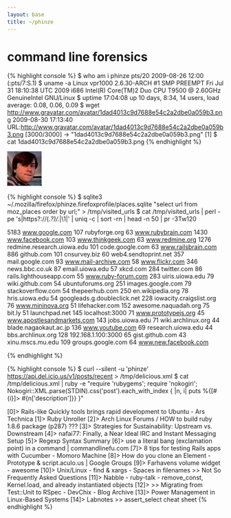 ```yaml
---
layout: base
title: ~/phinze
---
```


command line forensics
==================================

{% highlight console %}
$ who am i
phinze   pts/20       2009-08-26 12:00 (:pts/7:S.1)
$ uname -a
Linux vpr1000 2.6.30-ARCH #1 SMP PREEMPT Fri Jul 31 18:10:38 UTC 2009 
  i686 Intel(R) Core(TM)2 Duo CPU T9500 @ 2.60GHz GenuineIntel GNU/Linux
$ uptime
 17:04:08 up 10 days,  8:34, 14 users,  load average: 0.08, 0.06, 0.09
$ wget http://www.gravatar.com/avatar/1dad4013c9d7688e54c2a2dbe0a059b3.png
2009-08-30 17:13:40 URL:http://www.gravatar.com/avatar/1dad4013c9d7688e54c2a2dbe0a059b3.png [3000/3000]
  -> "1dad4013c9d7688e54c2a2dbe0a059b3.png" [1]
$ cat 1dad4013c9d7688e54c2a2dbe0a059b3.png
{% endhighlight %}

![gravatar](/img/1dad4013c9d7688e54c2a2dbe0a059b3.png)

{% highlight console %}
$ sqlite3 ~/.mozilla/firefox/phinze.firefoxprofile/places.sqlite "select url from moz_places order by url;" > /tmp/visited_urls
$ cat /tmp/visited_urls | perl -pe 's|https?://(.*?)/.*|\1|' | uniq -c | sort -rn | head -n 50 | pr -3Tw120

   5183 www.google.com                      107 rubyforge.org                        63 www.rubybrain.com
   1430 www.facebook.com                    103 www.thinkgeek.com                    63 www.redmine.org
   1276 redmine.research.uiowa.edu          101 code.google.com                      63 www.railsbrain.com
    886 github.com                          101 cnsurvey.biz                         60 web4.sendtoprint.net
    357 mail.google.com                      93 www.mail-archive.com                 58 www.flickr.com
    346 news.bbc.co.uk                       87 email.uiowa.edu                      57 xkcd.com
    284 twitter.com                          86 rails.lighthouseapp.com              55 www.ruby-forum.com
    283 uiris.uiowa.edu                      79 wiki.github.com                      54 ubuntuforums.org
    251 images.google.com                    79 stackoverflow.com                    54 thepeerhub.com
    250 en.wikipedia.org                     78 hris.uiowa.edu                       54 googleads.g.doubleclick.net
    228 iowacity.craigslist.org              76 www.mininova.org                     51 lifehacker.com
    152 awesome.naquadah.org                 75 bit.ly                               51 launchpad.net
    145 localhost:3000                       71 www.prototypejs.org                  45 www.apostlesandmarkets.com
    143 jobs.uiowa.edu                       71 wiki.archlinux.org                   44 blade.nagaokaut.ac.jp
    136 www.youtube.com                      69 research.uiowa.edu                   44 bbs.archlinux.org
    128 192.168.1.100:3000                   65 gist.github.com                      43 xinu.mscs.mu.edu
    109 groups.google.com                    64 www.new.facebook.com

{% endhighlight %}

{% highlight console %}
$ curl --silent -u 'phinze' https://api.del.icio.us/v1/posts/recent > /tmp/delicious.xml
$ cat /tmp/delicious.xml | ruby -e "require 'rubygems'; require 'nokogiri'; Nokogiri::XML.parse(STDIN).css('post').each_with_index { |n, i| puts %{[#{i}]> #{n['description']}} }"

[0]> Rails-like Quickly tools brings rapid development to Ubuntu - Ars Technica
[1]> Ruby Unroller
[2]> Arch Linux Forums / HOW to build ruby 1.8.6 package (p287) ???
[3]> Strategies for Sustainability: Upstream vs. Downstream
[4]> nafai77: Finally, a Near Ideal IRC and Instant Messaging Setup
[5]> Regexp Syntax Summary
[6]> use a literal bang (exclamation point) in a command | commandlinefu.com
[7]> 8 tips for testing Rails apps with Cucumber - Momoro Machine
[8]> How do you clone an Element - Prototype & script.aculo.us | Google Groups
[9]> Farhavens volume widget - awesome
[10]> Unix/Linux - find & xargs - Spaces in filenames >> Not So Frequently Asked Questions
[11]> Nabble - ruby-talk - remove_const, Kernel.load, and already instantiated objects
[12]> >> Migrating from Test::Unit to RSpec - DevChix - Blog Archive
[13]> Power Management in Linux-Based Systems
[14]> Labnotes >> assert_select cheat sheet
{% endhighlight %}
